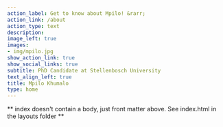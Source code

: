 ```yaml
---
action_label: Get to know about Mpilo! &rarr;
action_link: /about
action_type: text
description: 
image_left: true
images:
- img/mpilo.jpg
show_action_link: true
show_social_links: true
subtitle: PhD Candidate at Stellenbosch University
text_align_left: true
title: Mpilo Khumalo
type: home
---
```


** index doesn't contain a body, just front matter above.
See index.html in the layouts folder **
